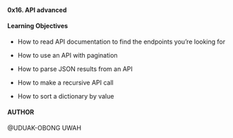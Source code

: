 #### 0x16. API advanced


#### Learning Objectives

* How to read API documentation to find the endpoints you’re looking for

* How to use an API with pagination

* How to parse JSON results from an API

* How to make a recursive API call

* How to sort a dictionary by value



#### AUTHOR
@UDUAK-OBONG UWAH
